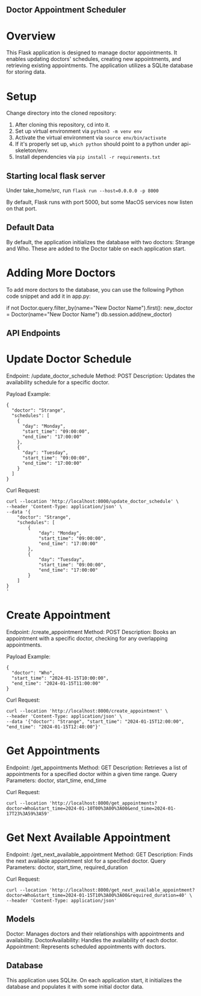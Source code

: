 ## Doctor Appointment Scheduler

# Overview

This Flask application is designed to manage doctor appointments. It enables updating doctors' schedules, creating new appointments, and retrieving existing appointments. The application utilizes a SQLite database for storing data.

# Setup

Change directory into the cloned repository:
1. After cloning this repository, cd into it.
2. Set up virtual environment via ```python3 -m venv env``` 
3. Activate the virtual environment via ```source env/bin/activate```
4. If it's properly set up, ```which python``` should point to a python under api-skeleton/env.
5. Install dependencies via ```pip install -r requirements.txt```

## Starting local flask server
Under take_home/src, run ```flask run --host=0.0.0.0 -p 8000```

By default, Flask runs with port 5000, but some MacOS services now listen on that port.

## Default Data
By default, the application initializes the database with two doctors: Strange and Who. These are added to the Doctor table on each application start.

# Adding More Doctors
To add more doctors to the database, you can use the following Python code snippet and add it in app.py:

if not Doctor.query.filter_by(name="New Doctor Name").first():
            new_doctor = Doctor(name="New Doctor Name")
            db.session.add(new_doctor)


## API Endpoints

# Update Doctor Schedule

Endpoint: /update_doctor_schedule
Method: POST
Description: Updates the availability schedule for a specific doctor.

Payload Example:
```
{
  "doctor": "Strange",
  "schedules": [
    {
      "day": "Monday",
      "start_time": "09:00:00",
      "end_time": "17:00:00"
    },
    {
      "day": "Tuesday",
      "start_time": "09:00:00",
      "end_time": "17:00:00"
    }
  ]
}
```


Curl Request:
```
curl --location 'http://localhost:8000/update_doctor_schedule' \
--header 'Content-Type: application/json' \
--data '{
    "doctor": "Strange",
    "schedules": [
        {
            "day": "Monday",
            "start_time": "09:00:00",
            "end_time": "17:00:00"
        },
        {
            "day": "Tuesday",
            "start_time": "09:00:00",
            "end_time": "17:00:00"
        }
    ]
}
'
```
# Create Appointment

Endpoint: /create_appointment
Method: POST
Description: Books an appointment with a specific doctor, checking for any overlapping appointments.

Payload Example:
```
{
  "doctor": "Who",
  "start_time": "2024-01-15T10:00:00",
  "end_time": "2024-01-15T11:00:00"
}
```

Curl Request:
```
curl --location 'http://localhost:8000/create_appointment' \
--header 'Content-Type: application/json' \
--data '{"doctor": "Strange", "start_time": "2024-01-15T12:00:00", "end_time": "2024-01-15T12:40:00"}'
```

# Get Appointments
Endpoint: /get_appointments
Method: GET
Description: Retrieves a list of appointments for a specified doctor within a given time range.
Query Parameters: doctor, start_time, end_time

Curl Request:
```
curl --location 'http://localhost:8000/get_appointments?doctor=Who&start_time=2024-01-10T00%3A00%3A00&end_time=2024-01-17T23%3A59%3A59'
```

# Get Next Available Appointment

Endpoint: /get_next_available_appointment
Method: GET
Description: Finds the next available appointment slot for a specified doctor.
Query Parameters: doctor, start_time, required_duration

Curl Request:
```
curl --location 'http://localhost:8000/get_next_available_appointment?doctor=Who&start_time=2024-01-15T10%3A00%3A00&required_duration=40' \
--header 'Content-Type: application/json'
```

## Models
Doctor: Manages doctors and their relationships with appointments and availability.
DoctorAvailability: Handles the availability of each doctor.
Appointment: Represents scheduled appointments with doctors.

## Database
This application uses SQLite. On each application start, it initializes the database and populates it with some initial doctor data.